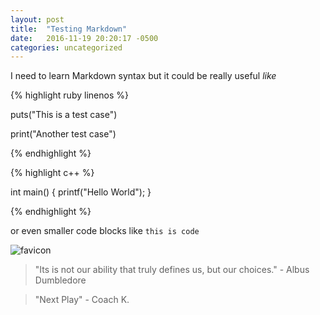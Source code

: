 ```yaml
---
layout: post
title:  "Testing Markdown"
date:   2016-11-19 20:20:17 -0500
categories: uncategorized
---
```


I need to learn Markdown syntax but it could be really useful *like*

{% highlight ruby linenos %}

puts("This is a test case")

print("Another test case")

{% endhighlight %}



{% highlight c++ %}


int main() {
    printf("Hello World");
}

{% endhighlight %}


or even smaller code blocks like `this is code`


![favicon](/favicon.ico)

[link text]: http://tlee753.com

> "Its is not our ability that truly defines us, but our choices."
>  \- Albus Dumbledore

> "Next Play" \- Coach K.